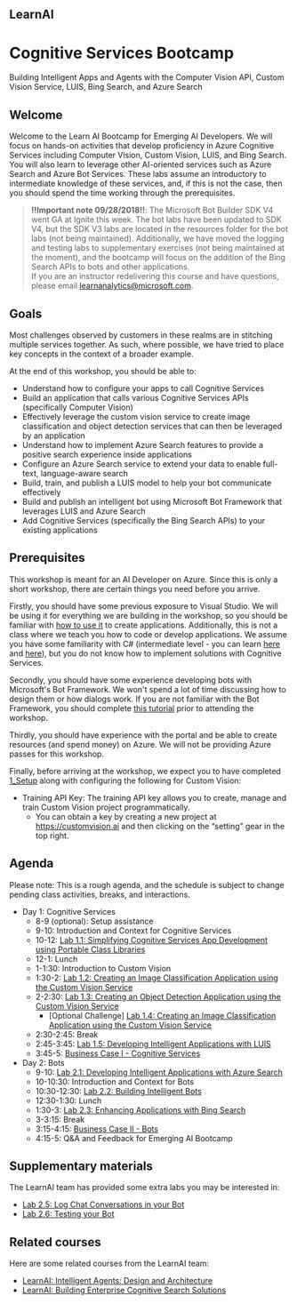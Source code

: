 ## LearnAI
# Cognitive Services Bootcamp
Building Intelligent Apps and Agents with the Computer Vision API, Custom Vision Service, LUIS, Bing Search, and Azure Search

## Welcome 

Welcome to the Learn AI Bootcamp for Emerging AI Developers. We will focus on hands-on activities that develop proficiency in Azure Cognitive Services including Computer Vision, Custom Vision, LUIS, and Bing Search. You will also learn to leverage other AI-oriented services such as Azure Search and Azure Bot Services. These labs assume an introductory to intermediate knowledge of these services, and, if this is not the case, then you should spend the time working through the prerequisites.

> **!!Important note 09/28/2018!!**: The Microsoft Bot Builder SDK V4 went GA at Ignite this week. The bot labs have been updated to SDK V4, but the SDK V3 labs are located in the resources folder for the bot labs (not being maintained). Additionally, we have moved the logging and testing labs to supplementary exercises (not being maintained at the moment), and the bootcamp will focus on the addition of the Bing Search APIs to bots and other applications.  
> If you are an instructor redelivering this course and have questions, please email learnanalytics@microsoft.com.  

## Goals

Most challenges observed by customers in these realms are in stitching multiple services together. As such, where possible, we have tried to place key concepts in the context of a broader example. 

At the end of this workshop, you should be able to:

- Understand how to configure your apps to call Cognitive Services
- Build an application that calls various Cognitive Services APIs (specifically Computer Vision)
- Effectively leverage the custom vision service to create image classification  and object detection services that can then be leveraged by an application
- Understand how to implement Azure Search features to provide a positive search experience inside applications
- Configure an Azure Search service to extend your data to enable full-text, language-aware search
- Build, train, and publish a LUIS model to help your bot communicate effectively
- Build and publish an intelligent bot using Microsoft Bot Framework that leverages LUIS and Azure Search
- Add Cognitive Services (specifically the Bing Search APIs) to your existing applications


## Prerequisites

This workshop is meant for an AI Developer on Azure. Since this is only a short workshop, there are certain things you need before you arrive.

Firstly, you should have some previous exposure to Visual Studio. We will be using it for everything we are building in the workshop, so you should be familiar with [how to use it](https://docs.microsoft.com/en-us/visualstudio/ide/visual-studio-ide) to create applications. Additionally, this is not a class where we teach you how to code or develop applications. We assume you have some familiarity with C# (intermediate level - you can learn [here](https://mva.microsoft.com/en-us/training-courses/c-fundamentals-for-absolute-beginners-16169?l=Lvld4EQIC_2706218949) and [here](https://docs.microsoft.com/en-us/dotnet/csharp/quick-starts/)), but you do not know how to implement solutions with Cognitive Services. 

Secondly, you should have some experience developing bots with Microsoft's Bot Framework. We won't spend a lot of time discussing how to design them or how dialogs work. If you are not familiar with the Bot Framework, you should complete [this tutorial](https://docs.microsoft.com/en-us/azure/bot-service/dotnet/bot-builder-dotnet-sdk-quickstart?view=azure-bot-service-4.0) prior to attending the workshop.

Thirdly, you should have experience with the portal and be able to create resources (and spend money) on Azure. We will not be providing Azure passes for this workshop.

Finally, before arriving at the workshop, we expect you to have completed [1_Setup](./lab01.1-computer_vision/1_Setup.md) along with configuring the following for Custom Vision:
  * Training API Key: The training API key allows you to create, manage and train Custom Vision project programmatically.
    * You can obtain a key by creating a new project at https://customvision.ai and then clicking on the “setting” gear in the top right. 
 


## Agenda

Please note: This is a rough agenda, and the schedule is subject to change pending class activities, breaks, and interactions.

- Day 1: Cognitive Services
  - 8-9 (optional): Setup assistance
  - 9-10: Introduction and Context for Cognitive Services
  - 10-12: [Lab 1.1: Simplifying Cognitive Services App Development using Portable Class Libraries][lab-cogsrvc-301]
  - 12-1: Lunch
  - 1-1:30: Introduction to Custom Vision
  - 1:30-2: [Lab 1.2: Creating an Image Classification Application using the Custom Vision Service][lab-cogsrvc-321]
  - 2-2:30: [Lab 1.3: Creating an Object Detection Application using the Custom Vision Service][lab-cogsrvc-322]
    - [Optional Challenge] [Lab 1.4: Creating an Image Classification Application using the Custom Vision Service][lab-cogsrvc-323]
  - 2:30-2:45: Break
  - 2:45-3:45: [Lab 1.5: Developing Intelligent Applications with LUIS][lab-cogsrvc-341]
  - 3:45-5: [Business Case I - Cognitive Services](./lab01.6-bootcamp_case_1/Case_Part1.md)
- Day 2: Bots
  - 9-10: [Lab 2.1: Developing Intelligent Applications with Azure Search][lab-azsearch-301]
  - 10-10:30: Introduction and Context for Bots
  - 10:30-12:30: [Lab 2.2: Building Intelligent Bots][lab-intelbot-301]
  - 12:30-1:30: Lunch
  - 1:30-3:  [Lab 2.3: Enhancing Applications with Bing Search](./lab02.3-bing_search/0_README.md)
  - 3-3:15: Break
  - 3:15-4:15: [Business Case II - Bots](./lab02.4-bootcamp_case_2/Case_Part2.md)
  - 4:15-5: Q&A and Feedback for Emerging AI Bootcamp

## Supplementary materials
The LearnAI team has provided some extra labs you may be interested in:
- [Lab 2.5: Log Chat Conversations in your Bot](./lab02.5-logging_chat_conversations/0_README.md)
- [Lab 2.6: Testing your Bot](./lab02.6-testing_bots/0_README.md)


## Related courses
Here are some related courses from the LearnAI team:
- [LearnAI: Intelligent Agents: Design and Architecture](https://aka.ms/daaia)
- [LearnAI: Building Enterprise Cognitive Search Solutions](https://aka.ms/csw)  

[lab-cogsrvc-301]: https://aka.ms/LearnAI-EmergingAIDevBootcamp-cogsrvc-301
[lab-cogsrvc-321]: https://aka.ms/LearnAI-EmergingAIDevBootcamp-cogsrvc-321
[lab-cogsrvc-322]: https://aka.ms/LearnAI-EmergingAIDevBootcamp-cogsrvc-322
[lab-cogsrvc-323]: https://aka.ms/LearnAI-EmergingAIDevBootcamp-cogsrvc-323
[lab-cogsrvc-341]: https://aka.ms/LearnAI-EmergingAIDevBootcamp-cogsrvc-341
[lab-azsearch-301]: https://aka.ms/LearnAI-EmergingAIDevBootcamp-azsearch-301
[lab-intelbot-301]: https://aka.ms/LearnAI-EmergingAIDevBootcamp-intelbot-301
[lab-intelbot-311]: https://aka.ms/LearnAI-EmergingAIDevBootcamp-intelbot-311
[lab-intelbot-321]:https://aka.ms/LearnAI-EmergingAIDevBootcamp-intelbot-321
[gitter]: https://gitter.im/LearnAI-Bootcamps

